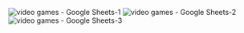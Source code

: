 
![video games - Google Sheets-1](https://github.com/borre103/Projects/assets/122182322/082b47b3-cf74-494b-8109-050a76c718b3)
![video games - Google Sheets-2](https://github.com/borre103/Projects/assets/122182322/a366d01f-96c5-4c98-9dff-167a8a2fbbd3)
![video games - Google Sheets-3](https://github.com/borre103/Projects/assets/122182322/4c637e93-31d4-4c5d-9243-13e4a9effc52)
